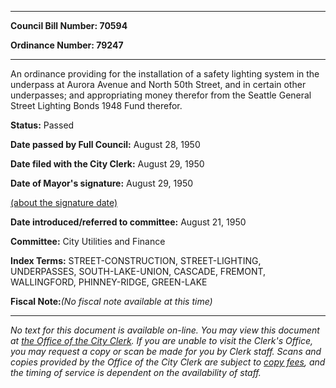 

********

**Council Bill Number: 70594**
   
**Ordinance Number: 79247**
********

 An ordinance providing for the installation of a safety lighting system in the underpass at Aurora Avenue and North 50th Street, and in certain other underpasses; and appropriating money therefor from the Seattle General Street Lighting Bonds 1948 Fund therefor.

**Status:** Passed
   
**Date passed by Full Council:** August 28, 1950
   
**Date filed with the City Clerk:** August 29, 1950
   
**Date of Mayor's signature:** August 29, 1950
   
[(about the signature date)](/~public/approvaldate.htm)
   
   
   
**Date introduced/referred to committee:** August 21, 1950
   
**Committee:** City Utilities and Finance
   
   
**Index Terms:** STREET-CONSTRUCTION, STREET-LIGHTING, UNDERPASSES, SOUTH-LAKE-UNION, CASCADE, FREMONT, WALLINGFORD, PHINNEY-RIDGE, GREEN-LAKE

**Fiscal Note:**_(No fiscal note available at this time)_
********

_No text for this document is available on-line. You may view this document at [the Office of the City Clerk](http://www.seattle.gov/leg/clerk/contactUs.htm). If you are unable to visit the Clerk's Office, you may request a copy or scan be made for you by Clerk staff. Scans and copies provided by the Office of the City Clerk are subject to [copy fees](http://clerk.seattle.gov/~public/clerkfees.htm), and the timing of service is dependent on the availability of staff._


